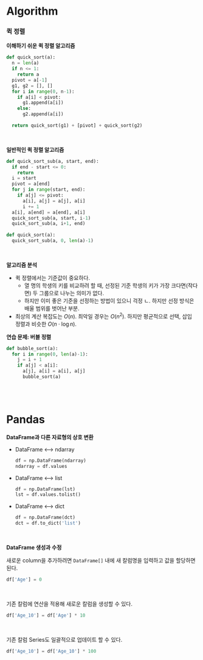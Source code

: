 # Algorithm

### 퀵 정렬

**이해하기 쉬운 퀵 정렬 알고리즘**

~~~python
def quick_sort(a):
  n = len(a)
  if n <= 1:
    return a
  pivot = a[-1]
  g1, g2 = [], []
  for i in range(0, n-1):
    if a[i] < pivot:
      g1.append(a[i])
    else:
      g2.append(a[i])
      
  return quick_sort(g1) + [pivot] + quick_sort(g2)
~~~

<br>

**일반적인 퀵 정렬 알고리즘**

~~~python
def quick_sort_sub(a, start, end):
  if end - start <= 0:
    return 
  i = start
  pivot = a[end]
  for j in range(start, end):
    if a[j] <= pivot:
      a[i], a[j] = a[j], a[i]
      i += 1
  a[i], a[end] = a[end], a[i]
  quick_sort_sub(a, start, i-1)
  quick_sort_sub(a, i+1, end)
 
def quick_sort(a):
  quick_sort_sub(a, 0, len(a)-1)
~~~

<br>

**알고리즘 분석**

- 퀵 정렬에서는 기준값이 중요하다.
  - 열 명의 학생의 키를 비교하려 할 때, 선정된 기준 학생의 키가 가장 크다면(작다면) 두 그룹으로 나누는 의미가 없다.
  - 하지만 이미 좋은 기준을 선정하는 방법이 있으니 걱정 ㄴ. 하지만 선정 방식은 배울 범위를 벗어난 부분.
- 최상의 계산 복잡도는 $O(n)$. 최악일 경우는 $O(n^2)$. 하지만 평균적으로 선택, 삽입 정렬과 비슷한 $O(n \cdot \log n)$.

**연습 문제: 버블 정렬**

~~~python
def bubble_sort(a):
  for i in range(0, len(a)-1):
    j = i + 1
    if a[j] < a[i]:
      a[j], a[i] = a[i], a[j]
      bubble_sort(a)
~~~

<br><br>

# Pandas

**DataFrame과 다른 자료형의 상호 변환**

- DataFrame <--> ndarray

  ~~~python
  df = np.DataFrame(ndarray)
  ndarray = df.values
  ~~~

- DataFrame <--> list

  ~~~python
  df = np.DataFrame(lst)
  lst = df.values.tolist()
  ~~~

- DataFrame <--> dict

  ~~~python
  df = np.DataFrame(dct)
  dct = df.to_dict('list')
  ~~~

<br>

**DataFrame 생성과 수정**

새로운 column을 추가하려면 `DataFrame[]` 내에 새 칼럼명을 입력하고 값을 할당하면 된다.

~~~python
df['Age'] = 0
~~~

<br>

기존 칼럼에 연산을 적용해 새로운 칼럼을 생성할 수 있다.

~~~python
df['Age_10'] = df['Age'] * 10
~~~

<br>

기존 칼럼 Series도 일괄적으로 업데이트 할 수 있다.

~~~python
df['Age_10'] = df['Age_10'] * 100
~~~

